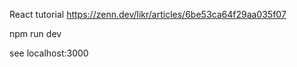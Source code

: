 React tutorial
https://zenn.dev/likr/articles/6be53ca64f29aa035f07


npm run dev

see localhost:3000

